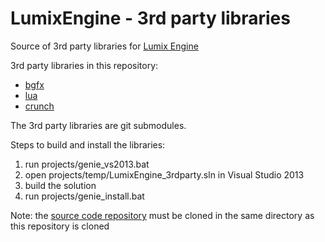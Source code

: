 # LumixEngine - 3rd party libraries
Source of 3rd party libraries for [Lumix Engine](https://github.com/nem0/LumixEngine)

3rd party libraries in this repository:

* [bgfx](https://github.com/bkaradzic/bgfx)
* [lua](https://github.com/LuaDist/lua)
* [crunch](https://github.com/richgel999/crunch)

The 3rd party libraries are git submodules.

Steps to build and install the libraries:

1. run projects/genie_vs2013.bat
2. open projects/temp/LumixEngine_3rdparty.sln in Visual Studio 2013
3. build the solution
4. run projects/genie_install.bat

Note: the [source code repository](https://github.com/nem0/LumixEngine) must be cloned in the same directory as this repository is cloned

